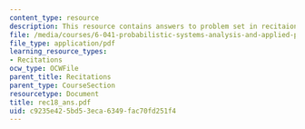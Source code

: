 ```yaml
---
content_type: resource
description: This resource contains answers to problem set in recitaion eighteen.
file: /media/courses/6-041-probabilistic-systems-analysis-and-applied-probability-spring-2006/c9235e425bd53eca6349fac70fd251f4_rec18_ans.pdf
file_type: application/pdf
learning_resource_types:
- Recitations
ocw_type: OCWFile
parent_title: Recitations
parent_type: CourseSection
resourcetype: Document
title: rec18_ans.pdf
uid: c9235e42-5bd5-3eca-6349-fac70fd251f4
---
```

